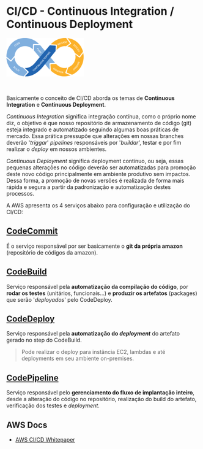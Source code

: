 # CI/CD - Continuous Integration / Continuous Deployment

<img height=100px; alt="cicd_logo" src="../../../images/cicd.png" />

<p>&nbsp;</p>

Basicamente o conceito de CI/CD aborda os temas de **Continuous Integration** e **Continuous Deployment**.

*Continuous Integration* significa integração contínua, como o próprio nome diz, o objetivo é que nosso repositório de armazenamento de código (git) esteja integrado e automatizado seguindo algumas boas práticas de mercado. Essa prática pressupõe que alterações em nossas branches deverão '*triggar*' *pipelines* responsáveis por '*buildar*', testar e por fim realizar o *deploy* em nossos ambientes.

*Continuous Deployment* significa deployment contínuo, ou seja, essas pequenas alterações no código deverão ser automatizadas para promoção deste novo código principalmente em ambiente produtivo sem impactos. Dessa forma, a promoção de novas versões é realizada de forma mais rápida e segura a partir da padronização e automatização destes processos.

A AWS apresenta os 4 serviços abaixo para configuração e utilização do CI/CD:

## [CodeCommit](./CodeCommit/README.md)

É o serviço responsável por ser basicamente o **git da própria amazon** (repositório de códigos da amazon).

## [CodeBuild](./CodeBuild/README.md)

Serviço responsável pela **automatização da compilação do código**, por **rodar os testes** (unitários, funcionais...) e **produzir os artefatos** (packages) que serão '*deployados*' pelo CodeDeploy.

## [CodeDeploy](./CodeDeploy/README.md)

Serviço responsável pela **automatização do *deployment*** do artefato gerado no step do CodeBuild. 

> Pode realizar o deploy para instância EC2, lambdas e até deployments em seu ambiente on-premises.

## [CodePipeline](./CodePipeline/README.md)

Serviço responsável pelo **gerenciamento do fluxo de implantação inteiro**, desde a alteração do código no repositório, realização do build do artefato, verificação dos testes e *deployment*.

## AWS Docs

- [AWS CI/CD Whitepaper](https://docs.aws.amazon.com/pdfs/whitepapers/latest/practicing-continuous-integration-continuous-delivery/practicing-continuous-integration-continuous-delivery.pdf)